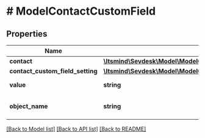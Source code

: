 # # ModelContactCustomField

## Properties

Name | Type | Description | Notes
------------ | ------------- | ------------- | -------------
**contact** | [**\Itsmind\Sevdesk\Model\ModelContactCustomFieldContact**](ModelContactCustomFieldContact.md) |  |
**contact_custom_field_setting** | [**\Itsmind\Sevdesk\Model\ModelContactCustomFieldContactCustomFieldSetting**](ModelContactCustomFieldContactCustomFieldSetting.md) |  |
**value** | **string** | The value of the contact field |
**object_name** | **string** | Internal object name which is &#39;ContactCustomField&#39;. | [default to 'ContactCustomField']

[[Back to Model list]](../../README.md#models) [[Back to API list]](../../README.md#endpoints) [[Back to README]](../../README.md)
